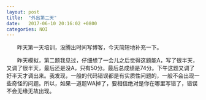 ```yaml
---
layout: post
title:  "外出第二天"
date:   2017-06-10 20:16:02 +0800
categories: NOI
---
```


&emsp;&emsp;昨天第一天培训，没腾出时间写博客，今天简短地补充一下。

&emsp;&emsp;昨天模拟，第二题我见过，仔细想了一会儿之后觉得这题能A，写了很半天，又调了很半天，最后还是没A，只有50分。最后总成绩是74分。下午这题又调了好半天才调出来。我发现，一般的代码错误都是有实质性问题的，一般不会出现一些奇怪的问题。所以，如果一道题WA掉了，要相信绝对是你在哪里写错了，错误不会无缘无故出现。
